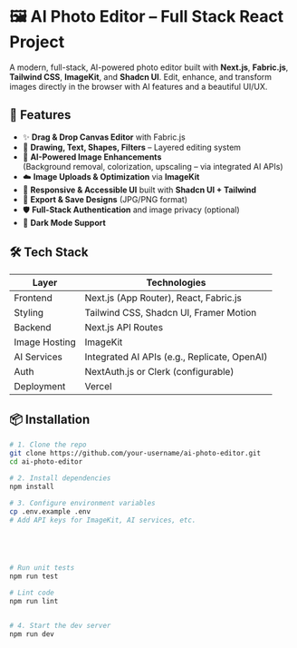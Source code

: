 # 🖼️ AI Photo Editor – Full Stack React Project

A modern, full-stack, AI-powered photo editor built with **Next.js**, **Fabric.js**, **Tailwind CSS**, **ImageKit**, and **Shadcn UI**. Edit, enhance, and transform images directly in the browser with AI features and a beautiful UI/UX.

## 🚀 Features

- ✨ **Drag & Drop Canvas Editor** with Fabric.js
- 🎨 **Drawing, Text, Shapes, Filters** – Layered editing system
- 🤖 **AI-Powered Image Enhancements**  
  (Background removal, colorization, upscaling – via integrated AI APIs)
- ☁️ **Image Uploads & Optimization** via **ImageKit**
- 🧩 **Responsive & Accessible UI** built with **Shadcn UI + Tailwind**
- 💾 **Export & Save Designs** (JPG/PNG format)
- 🛡️ **Full-Stack Authentication** and image privacy (optional)
- 🌙 **Dark Mode Support**

## 🛠️ Tech Stack

| Layer        | Technologies                            |
|--------------|------------------------------------------|
| Frontend     | Next.js (App Router), React, Fabric.js   |
| Styling      | Tailwind CSS, Shadcn UI, Framer Motion   |
| Backend      | Next.js API Routes                       |
| Image Hosting| ImageKit                                 |
| AI Services  | Integrated AI APIs (e.g., Replicate, OpenAI) |
| Auth         | NextAuth.js or Clerk (configurable)      |
| Deployment   | Vercel         |



## 📦 Installation

```bash
# 1. Clone the repo
git clone https://github.com/your-username/ai-photo-editor.git
cd ai-photo-editor

# 2. Install dependencies
npm install

# 3. Configure environment variables
cp .env.example .env
# Add API keys for ImageKit, AI services, etc.





# Run unit tests
npm run test

# Lint code
npm run lint


# 4. Start the dev server
npm run dev
